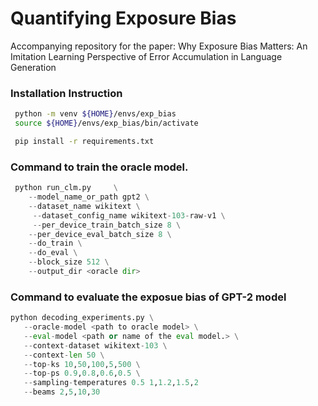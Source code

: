 # Quantifying Exposure Bias
Accompanying repository for the paper: Why Exposure Bias Matters: An Imitation Learning Perspective of Error Accumulation in Language Generation

### Installation Instruction
```bash
 python -m venv ${HOME}/envs/exp_bias
 source ${HOME}/envs/exp_bias/bin/activate

 pip install -r requirements.txt
```

### Command to train the oracle model.
```python
 python run_clm.py     \
    --model_name_or_path gpt2 \
    --dataset_name wikitext \
     --dataset_config_name wikitext-103-raw-v1 \
     --per_device_train_batch_size 8 \
    --per_device_eval_batch_size 8 \
    --do_train \
    --do_eval \
    --block_size 512 \
    --output_dir <oracle dir>
 ```

### Command to evaluate the exposue bias of GPT-2 model
```python
python decoding_experiments.py \
   --oracle-model <path to oracle model> \
   --eval-model <path or name of the eval model.> \
   --context-dataset wikitext-103 \
   --context-len 50 \
   --top-ks 10,50,100,5,500 \
   --top-ps 0.9,0.8,0.6,0.5 \
   --sampling-temperatures 0.5 1,1.2,1.5,2
   --beams 2,5,10,30
```
